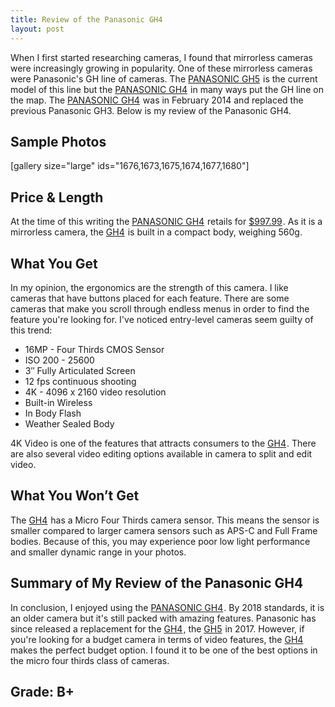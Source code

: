 ```yaml
---
title: Review of the Panasonic GH4
layout: post
---
```

When I first started researching cameras, I found that mirrorless cameras were increasingly growing in popularity. One of these mirrorless cameras were Panasonic's GH line of cameras. The <a target="_blank" href="https://www.amazon.com/gp/product/B01MZ3LQQ5/ref=as_li_tl?ie=UTF8&camp=1789&creative=9325&creativeASIN=B01MZ3LQQ5&linkCode=as2&tag=moderrnwebsit-20&linkId=783583b1243cd8d547bdd50f46c9bc04">PANASONIC GH5</a><img src="//ir-na.amazon-adsystem.com/e/ir?t=moderrnwebsit-20&l=am2&o=1&a=B01MZ3LQQ5" width="1" height="1" border="0" alt="" style="border:none !important; margin:0px !important;" /> is the current model of this line but the <a target="_blank" href="https://www.amazon.com/gp/product/B00I9GYG8O/ref=as_li_tl?ie=UTF8&camp=1789&creative=9325&creativeASIN=B00I9GYG8O&linkCode=as2&tag=moderrnwebsit-20&linkId=1c6bf39fc0eda5f449f787125fb55b2a">PANASONIC GH4</a><img src="//ir-na.amazon-adsystem.com/e/ir?t=moderrnwebsit-20&l=am2&o=1&a=B00I9GYG8O" width="1" height="1" border="0" alt="" style="border:none !important; margin:0px !important;" /> in many ways put the GH line on the map. The <a target="_blank" href="https://www.amazon.com/gp/product/B00I9GYG8O/ref=as_li_tl?ie=UTF8&camp=1789&creative=9325&creativeASIN=B00I9GYG8O&linkCode=as2&tag=moderrnwebsit-20&linkId=1c6bf39fc0eda5f449f787125fb55b2a">PANASONIC GH4</a><img src="//ir-na.amazon-adsystem.com/e/ir?t=moderrnwebsit-20&l=am2&o=1&a=B00I9GYG8O" width="1" height="1" border="0" alt="" style="border:none !important; margin:0px !important;" /> was in February 2014 and replaced the previous Panasonic GH3. Below is my review of the Panasonic GH4.

<h2>Sample Photos</h2>
[gallery size="large" ids="1676,1673,1675,1674,1677,1680"]



<h2>Price & Length</h2>
At the time of this writing the <a target="_blank" href="https://www.amazon.com/gp/product/B00I9GYG8O/ref=as_li_tl?ie=UTF8&camp=1789&creative=9325&creativeASIN=B00I9GYG8O&linkCode=as2&tag=moderrnwebsit-20&linkId=1c6bf39fc0eda5f449f787125fb55b2a">PANASONIC GH4</a><img src="//ir-na.amazon-adsystem.com/e/ir?t=moderrnwebsit-20&l=am2&o=1&a=B00I9GYG8O" width="1" height="1" border="0" alt="" style="border:none !important; margin:0px !important;" /> retails for <a target="_blank" href="https://www.amazon.com/gp/product/B00I9GYG8O/ref=as_li_tl?ie=UTF8&camp=1789&creative=9325&creativeASIN=B00I9GYG8O&linkCode=as2&tag=moderrnwebsit-20&linkId=1c6bf39fc0eda5f449f787125fb55b2a">$997.99</a><img src="//ir-na.amazon-adsystem.com/e/ir?t=moderrnwebsit-20&l=am2&o=1&a=B00I9GYG8O" width="1" height="1" border="0" alt="" style="border:none !important; margin:0px !important;" />. As it is a mirrorless camera, the <a target="_blank" href="https://www.amazon.com/gp/product/B00I9GYG8O/ref=as_li_tl?ie=UTF8&camp=1789&creative=9325&creativeASIN=B00I9GYG8O&linkCode=as2&tag=moderrnwebsit-20&linkId=1c6bf39fc0eda5f449f787125fb55b2a">GH4</a><img src="//ir-na.amazon-adsystem.com/e/ir?t=moderrnwebsit-20&l=am2&o=1&a=B00I9GYG8O" width="1" height="1" border="0" alt="" style="border:none !important; margin:0px !important;" /> is built in a compact body, weighing 560g.


<h2>What You Get</h2>
In my opinion, the ergonomics are the strength of this camera. I like cameras that have buttons placed for each feature. There are some cameras that make you scroll through endless menus in order to find the feature you're looking for. I've noticed entry-level cameras seem guilty of this trend:



<ul>
<li>16MP - Four Thirds CMOS Sensor</li>
<li>ISO 200 - 25600</li>
<li>3″ Fully Articulated Screen</li>
<li>12 fps continuous shooting</li>
<li>4K - 4096 x 2160 video resolution</li>
<li>Built-in Wireless</li>
<li>In Body Flash</li>
<li>Weather Sealed Body</li>
</ul>

4K Video is one of the features that attracts consumers to the <a target="_blank" href="https://www.amazon.com/gp/product/B00I9GYG8O/ref=as_li_tl?ie=UTF8&camp=1789&creative=9325&creativeASIN=B00I9GYG8O&linkCode=as2&tag=moderrnwebsit-20&linkId=1c6bf39fc0eda5f449f787125fb55b2a">GH4</a><img src="//ir-na.amazon-adsystem.com/e/ir?t=moderrnwebsit-20&l=am2&o=1&a=B00I9GYG8O" width="1" height="1" border="0" alt="" style="border:none !important; margin:0px !important;" />. There are also several video editing options available in camera to split and edit video. 

<h2>What You Won’t Get</h2>
The <a target="_blank" href="https://www.amazon.com/gp/product/B00I9GYG8O/ref=as_li_tl?ie=UTF8&camp=1789&creative=9325&creativeASIN=B00I9GYG8O&linkCode=as2&tag=moderrnwebsit-20&linkId=1c6bf39fc0eda5f449f787125fb55b2a">GH4</a><img src="//ir-na.amazon-adsystem.com/e/ir?t=moderrnwebsit-20&l=am2&o=1&a=B00I9GYG8O" width="1" height="1" border="0" alt="" style="border:none !important; margin:0px !important;" /> has a Micro Four Thirds camera sensor. This means the sensor is smaller compared to larger camera sensors such as APS-C and Full Frame bodies. Because of this, you may experience poor low light performance and smaller dynamic range in your photos. 

<h2>Summary of My Review of the Panasonic GH4</h2>
In conclusion, I enjoyed using the <a target="_blank" href="https://www.amazon.com/gp/product/B00I9GYG8O/ref=as_li_tl?ie=UTF8&camp=1789&creative=9325&creativeASIN=B00I9GYG8O&linkCode=as2&tag=moderrnwebsit-20&linkId=1c6bf39fc0eda5f449f787125fb55b2a">PANASONIC GH4</a><img src="//ir-na.amazon-adsystem.com/e/ir?t=moderrnwebsit-20&l=am2&o=1&a=B00I9GYG8O" width="1" height="1" border="0" alt="" style="border:none !important; margin:0px !important;" />. By 2018 standards, it is an older camera but it's still packed with amazing features. Panasonic has since released a replacement for the <a target="_blank" href="https://www.amazon.com/gp/product/B00I9GYG8O/ref=as_li_tl?ie=UTF8&camp=1789&creative=9325&creativeASIN=B00I9GYG8O&linkCode=as2&tag=moderrnwebsit-20&linkId=1c6bf39fc0eda5f449f787125fb55b2a">GH4</a><img src="//ir-na.amazon-adsystem.com/e/ir?t=moderrnwebsit-20&l=am2&o=1&a=B00I9GYG8O" width="1" height="1" border="0" alt="" style="border:none !important; margin:0px !important;" />, the <a target="_blank" href="https://www.amazon.com/gp/product/B01MZ3LQQ5/ref=as_li_tl?ie=UTF8&camp=1789&creative=9325&creativeASIN=B01MZ3LQQ5&linkCode=as2&tag=moderrnwebsit-20&linkId=783583b1243cd8d547bdd50f46c9bc04">GH5</a><img src="//ir-na.amazon-adsystem.com/e/ir?t=moderrnwebsit-20&l=am2&o=1&a=B01MZ3LQQ5" width="1" height="1" border="0" alt="" style="border:none !important; margin:0px !important;" /> in 2017. However, if you're looking for a budget camera in terms of video features, the <a target="_blank" href="https://www.amazon.com/gp/product/B00I9GYG8O/ref=as_li_tl?ie=UTF8&camp=1789&creative=9325&creativeASIN=B00I9GYG8O&linkCode=as2&tag=moderrnwebsit-20&linkId=1c6bf39fc0eda5f449f787125fb55b2a">GH4</a><img src="//ir-na.amazon-adsystem.com/e/ir?t=moderrnwebsit-20&l=am2&o=1&a=B00I9GYG8O" width="1" height="1" border="0" alt="" style="border:none !important; margin:0px !important;" /> makes the perfect budget option. I found it to be one of the best options in the micro four thirds class of cameras.

<h2>Grade: B+</h2>
